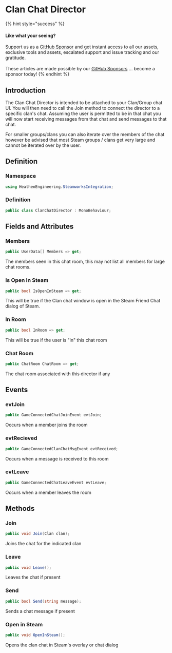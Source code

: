 # Clan Chat Director

{% hint style="success" %}
#### Like what your seeing?

Support us as a [GitHub Sponsor](../../../../become-a-sponsor/) and get instant access to all our assets, exclusive tools and assets, escalated support and issue tracking and our gratitude.\
\
These articles are made possible by our [GitHub Sponsors](../../../../become-a-sponsor/) ... become a sponsor today!
{% endhint %}

## Introduction

The Clan Chat Director is intended to be attached to your Clan/Group chat UI. You will then need to call the Join method to connect the director to a specific clan's chat. Assuming the user is permitted to be in that chat you will now start receiving messages from that chat and send messages to that chat.&#x20;

For smaller groups/clans you can also iterate over the members of the chat however be advised that most Steam groups / clans get very large and cannot be iterated over by the user.

## Definition

### Namespace

```csharp
using HeathenEngineering.SteamworksIntegration;
```

### Definition

```csharp
public class ClanChatDirector : MonoBehaviour;
```

## Fields and Attributes

### Members

```csharp
public UserData[] Members => get;
```

The members seen in this chat room, this may not list all members for large chat rooms.

### Is Open In Steam

```csharp
public bool IsOpenInSteam => get;
```

This will be true if the Clan chat window is open in the Steam Friend Chat dialog of Steam.

### In Room

```csharp
public bool InRoom => get;
```

This will be true if the user is "in" this chat room

### Chat Room

```csharp
public ChatRoom ChatRoom => get;
```

The chat room associated with this director if any

## Events

### evtJoin

```csharp
public GameConnectedChatJoinEvent evtJoin;
```

Occurs when a member joins the room

### evtRecieved

```csharp
public GameConnectedClanChatMsgEvent evtReceived;
```

Occurs when a message is received to this room

### evtLeave

```csharp
public GameConnectedChatLeaveEvent evtLeave;
```

Occurs when a member leaves the room

## Methods

### Join

```csharp
public void Join(Clan clan);
```

Joins the chat for the indicated clan

### Leave

```csharp
public void Leave();
```

Leaves the chat if present

### Send

```csharp
public bool Send(string message);
```

Sends a chat message if present

### Open in Steam

```csharp
public void OpenInSteam();
```

Opens the clan chat in Steam's overlay or chat dialog

